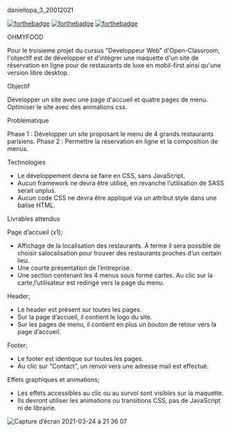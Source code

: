 daniellopa_3_20012021


[![forthebadge](https://forthebadge.com/images/badges/uses-html.svg)](https://forthebadge.com)
[![forthebadge](https://forthebadge.com/images/badges/uses-css.svg)](https://forthebadge.com)
[![forthebadge](https://forthebadge.com/images/badges/uses-git.svg)](https://forthebadge.com)

OHMYFOOD

Pour le troisieme projet du cursus "Developpeur Web" d'Open-Classroom, l'objectif est de développer et d'intégrer une maquette d'un site de réservation en ligne pour de restaurants de luxe en mobil-first ainsi qu'une version libre desktop.

Objectif

Développer un site avec une page d'accueil et quatre pages de menu.
Optimiser le site avec des animations css.

Problématique

Phase 1 : Développer un site proposant le menu de 4 grands restaurants parisiens.
Phase 2 : Permettre la réservation en ligne et la composition de menus.

Technologies

- Le développement devra se faire en CSS, sans JavaScript.
- Aucun framework ne devra être utilisé, en revanche l’utilisation de SASS serait unplus.
- Aucun code CSS ne devra être appliqué via un attribut style dans une balise HTML.

Livrables attendus

Page d’accueil (x1);
- Affichage de la localisation des restaurants. À terme il sera possible de choisir salocalisation pour trouver des restaurants proches d’un certain lieu.
- Une courte présentation de l’entreprise.
- Une section contenant les 4 menus sous forme cartes. Au clic sur la carte,l’utilisateur est redirigé vers la page du menu.


Header;
- Le header est présent sur toutes les pages.
- Sur la page d’accueil, il contient le logo du site.
- Sur les pages de menu, il contient en plus un bouton de retour vers la page d’accueil.


Footer;
- Le footer est identique sur toutes les pages.
- Au clic sur “Contact”, un renvoi vers une adresse mail est effectué.


Effets graphiques et animations;
- Les effets accessibles au clic ou au survol sont visibles sur la maquette.
- Ils devront utiliser les animations ou transitions CSS, pas de JavaScript ni de librairie.

![Capture d’écran 2021-03-24 à 21 36 07](https://user-images.githubusercontent.com/73250082/112380027-2a4ead80-8ce9-11eb-8510-577b9449a104.png)

















